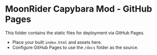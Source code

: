 # MoonRider Capybara Mod - GitHub Pages

This folder contains the static files for deployment via GitHub Pages.

- Place your built `index.html` and assets here.
- Configure GitHub Pages to use the `/docs` folder as the source.
